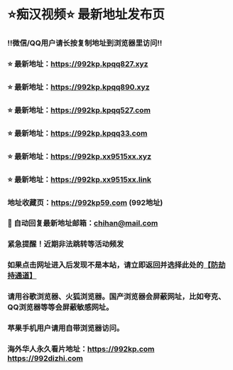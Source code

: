 # ⭐️痴汉视频⭐️ 最新地址发布页

### ‼️微信/QQ用户请长按复制地址到浏览器里访问‼️

### ⭐️ 最新地址：https://992kp.kpqq827.xyz

### ⭐️ 最新地址：https://992kp.kpqq890.xyz

### ⭐️ 最新地址：https://992kp.kpqq527.com

### ⭐️ 最新地址：https://992kp.kpqq33.com

### ⭐️ 最新地址：https://992kp.xx9515xx.xyz

### ⭐️ 最新地址：https://992kp.xx9515xx.link



### 地址收藏页：https://992kp59.com (992地址)
### 📧 自动回复最新地址邮箱：chihan@mail.com
### 紧急提醒！近期非法跳转等活动频发
### 如果点击网址进入后发现不是本站，请立即返回并选择此处的[【防劫持通道】](https://23.224.130.222:7583)
### 请用谷歌浏览器、火狐浏览器。国产浏览器会屏蔽网址，比如夸克、QQ浏览器等等会屏蔽敏感网址。
### 苹果手机用户请用自带浏览器访问。
### 海外华人永久看片地址：https://992kp.com  https://992dizhi.com
